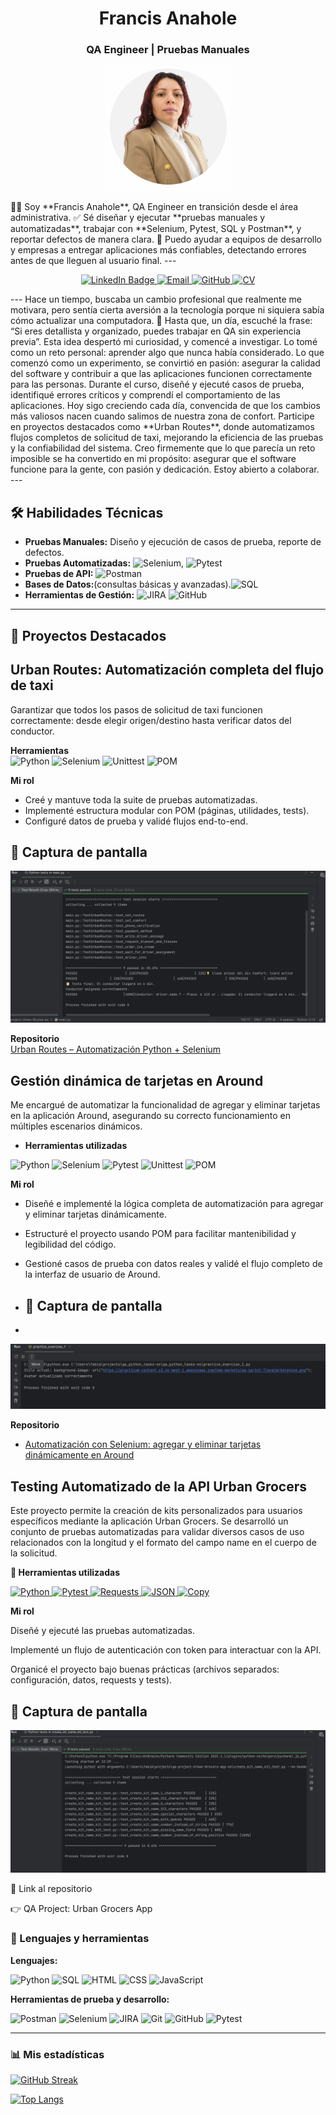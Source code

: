 <h1 align="center">Francis Anahole</h1>
<h3 align="center">QA Engineer | Pruebas Manuales</h3>

<p align="center">
  <img src="avatar.png" alt="Francis Anahole" width="200" height="200">
</p>
👩‍💻 Soy **Francis Anahole**, QA Engineer en transición desde el área administrativa.  
✅ Sé diseñar y ejecutar **pruebas manuales y automatizadas**, trabajar con **Selenium, Pytest, SQL y Postman**, y reportar defectos de manera clara.  
🚀 Puedo ayudar a equipos de desarrollo y empresas a entregar aplicaciones más confiables, detectando errores antes de que lleguen al usuario final.  
---
<p align="center">
  <a href="https://www.linkedin.com/in/francis-anahole/">
    <img src="https://img.shields.io/badge/LinkedIn-0077B5?style=for-the-badge&logo=linkedin&logoColor=white" alt="LinkedIn Badge"/>
  </a>
  <a href="mailto:anaholef@gmail.com">
    <img src="https://img.shields.io/badge/Email-%23D14836.svg?style=for-the-badge&logo=gmail&logoColor=white" alt="Email"/>
  </a>
  <a href="https://github.com/FrancisAnahole">
    <img src="https://img.shields.io/badge/GitHub-%23121011.svg?style=for-the-badge&logo=github&logoColor=white" alt="GitHub"/>
  </a>
  <a href="https://drive.google.com/tu-link-de-cv" target="_blank">
    <a href="https://docs.google.com/document/d/1KdWM7GDKW3WIpNjrB0evANzvv2nJyfM6loEG8tImsXI/edit?usp=sharing" target="_blank">
  <img src="https://img.shields.io/badge/CV-%230A66C2.svg?style=for-the-badge&logo=googledrive&logoColor=white" alt="CV"/>
</a>
</p>
---
    Hace un tiempo, buscaba un cambio profesional que realmente me motivara, pero sentía cierta aversión a la tecnología porque ni siquiera sabía cómo actualizar una computadora. 🥲 Hasta que, un día, escuché la frase: “Si eres detallista y organizado, puedes trabajar en QA sin experiencia previa”. Esta idea despertó mi curiosidad, y comencé a investigar.
Lo tomé como un reto personal: aprender algo que nunca había considerado. Lo que comenzó como un experimento, se convirtió en pasión: asegurar la calidad del software y contribuir a que las aplicaciones funcionen correctamente para las personas. Durante el curso, diseñé y ejecuté casos de prueba, identifiqué errores críticos y comprendí el comportamiento de las aplicaciones. Hoy sigo creciendo cada día, convencida de que los cambios más valiosos nacen cuando salimos de nuestra zona de confort.
Participe en proyectos destacados como **Urban Routes**, donde automatizamos flujos completos de solicitud de taxi, mejorando la eficiencia de las pruebas y la confiabilidad del sistema.  
Creo firmemente que lo que parecía un reto imposible se ha convertido en mi propósito: asegurar que el software funcione para la gente, con pasión y dedicación. Estoy abierto a colaborar.
---

## 🛠️ Habilidades Técnicas

- **Pruebas Manuales:** Diseño y ejecución de casos de prueba, reporte de defectos.  
- **Pruebas Automatizadas:** ![Selenium](https://img.shields.io/badge/Selenium-43B02A?style=for-the-badge&logo=selenium&logoColor=white), <img src="https://img.shields.io/badge/Pytest-0A9EDC?style=for-the-badge&logo=pytest&logoColor=white" alt="Pytest"/>  
- **Pruebas de API:** ![Postman](https://img.shields.io/badge/Postman-FF6C37?style=for-the-badge&logo=postman&logoColor=white)
- **Bases de Datos:**(consultas básicas y avanzadas).![SQL](https://img.shields.io/badge/SQL-003B57?style=for-the-badge&logo=sqlite&logoColor=white)
- **Herramientas de Gestión:** ![JIRA](https://img.shields.io/badge/JIRA-0052CC?style=for-the-badge&logo=jira&logoColor=white) ![GitHub](https://img.shields.io/badge/GitHub-181717?style=for-the-badge&logo=github&logoColor=white)

---
## 📂 Proyectos Destacados

##  Urban Routes: Automatización completa del flujo de taxi

Garantizar que todos los pasos de solicitud de taxi funcionen correctamente: desde elegir origen/destino hasta verificar datos del conductor.

**Herramientas**  
![Python](https://img.shields.io/badge/Python-3776AB?style=for-the-badge&logo=python&logoColor=white)
![Selenium](https://img.shields.io/badge/Selenium-43B02A?style=for-the-badge&logo=selenium&logoColor=white)
  <img src="https://img.shields.io/badge/Unittest-FFCA28?style=for-the-badge&logo=python&logoColor=black" alt="Unittest"/>
  <img src="https://img.shields.io/badge/Page%20Object%20Model-POM-blue?style=for-the-badge" alt="POM"/>
</p>

**Mi rol**  
- Creé y mantuve toda la suite de pruebas automatizadas.  
- Implementé estructura modular con POM (páginas, utilidades, tests).  
- Configuré datos de prueba y validé flujos end-to-end.

## 📸 Captura de pantalla

![Vista previa](https://raw.githubusercontent.com/Francis2040/Francis2040/main/Captura%20de%20pantalla%202025-08-18%20133513.png)

**Repositorio**  
[Urban Routes – Automatización Python + Selenium](https://github.com/Francis2040/UrbanRoutes_Automatizacion_Python_Selenium)

##  Gestión dinámica de tarjetas en Around
Me encargué de automatizar la funcionalidad de agregar y eliminar tarjetas en la aplicación Around, asegurando su correcto funcionamiento en múltiples escenarios dinámicos.

- **Herramientas utilizadas**  

<p align="left">
  <img src="https://img.shields.io/badge/Python-3776AB?style=for-the-badge&logo=python&logoColor=white" alt="Python"/>
  <img src="https://img.shields.io/badge/Selenium-43B02A?style=for-the-badge&logo=selenium&logoColor=white" alt="Selenium"/>
  <img src="https://img.shields.io/badge/Pytest-0A9EDC?style=for-the-badge&logo=pytest&logoColor=white" alt="Pytest"/>
  <img src="https://img.shields.io/badge/Unittest-FFCA28?style=for-the-badge&logo=python&logoColor=black" alt="Unittest"/>
  <img src="https://img.shields.io/badge/Page%20Object%20Model-POM-blue?style=for-the-badge" alt="POM"/>
</p>

 **Mi rol**
- Diseñé e implementé la lógica completa de automatización para agregar y eliminar tarjetas dinámicamente.  
- Estructuré el proyecto usando POM para facilitar mantenibilidad y legibilidad del código.  
- Gestioné casos de prueba con datos reales y validé el flujo completo de la interfaz de usuario de Around.

- ## 📸 Captura de pantalla
- 
![Vista previa](https://github.com/Francis2040/Francis2040/blob/main/Captura%20de%20pantalla%202025-08-18%20135207.png)

**Repositorio**  
- [Automatización con Selenium: agregar y eliminar tarjetas dinámicamente en Around](https://github.com/Francis2040/Automatizacion-con-Selenium-para-agregar-y-eliminar-tarjetas-dinamicamente-en-la-aplicacion-Around)

## Testing Automatizado de la API Urban Grocers

Este proyecto permite la creación de kits personalizados para usuarios específicos mediante la aplicación Urban Grocers. Se desarrolló un conjunto de pruebas automatizadas para validar diversos casos de uso relacionados con la longitud y el formato del campo name en el cuerpo de la solicitud.

**🔧 Herramientas utilizadas**

<p align="left">
  <a href="https://www.python.org/" target="_blank">
    <img alt="Python" src="https://img.shields.io/badge/Python-3776AB?logo=python&logoColor=white&style=for-the-badge">
  </a>

  <a href="https://docs.pytest.org/" target="_blank">
    <img alt="Pytest" src="https://img.shields.io/badge/Pytest-0A9EDC?logo=pytest&logoColor=white&style=for-the-badge">
  </a>

  <a href="https://requests.readthedocs.io/" target="_blank">
    <img alt="Requests" src="https://img.shields.io/badge/Requests-20232A?logo=python&logoColor=white&style=for-the-badge">
  </a>

  <a href="https://www.json.org/json-en.html" target="_blank">
    <img alt="JSON" src="https://img.shields.io/badge/JSON-000000?logo=json&logoColor=white&style=for-the-badge">
  </a>

  <a href="https://docs.python.org/3/library/copy.html" target="_blank">
    <img alt="Copy" src="https://img.shields.io/badge/Copy%20Module-FFDD00?logo=python&logoColor=black&style=for-the-badge">
  </a>
</p>

**Mi rol**

Diseñé y ejecuté las pruebas automatizadas.

Implementé un flujo de autenticación con token para interactuar con la API.

Organicé el proyecto bajo buenas prácticas (archivos separados: configuración, datos, requests y tests).

## 📸 Captura de pantalla

![Vista previa](https://github.com/Francis2040/Francis2040/blob/main/Captura%20de%20pantalla%202025-08-18%20133014.png)

🔗 Link al repositorio

👉 QA Project: Urban Grocers App


### 🧪 Lenguajes y herramientas

**Lenguajes:**

![Python](https://img.shields.io/badge/Python-3776AB?style=for-the-badge&logo=python&logoColor=white)
![SQL](https://img.shields.io/badge/SQL-003B57?style=for-the-badge&logo=sqlite&logoColor=white)
![HTML](https://img.shields.io/badge/HTML-E34F26?style=for-the-badge&logo=html5&logoColor=white)
![CSS](https://img.shields.io/badge/CSS-1572B6?style=for-the-badge&logo=css3&logoColor=white)
![JavaScript](https://img.shields.io/badge/JavaScript-F7DF1E?style=for-the-badge&logo=javascript&logoColor=black)

**Herramientas de prueba y desarrollo:**

![Postman](https://img.shields.io/badge/Postman-FF6C37?style=for-the-badge&logo=postman&logoColor=white)
![Selenium](https://img.shields.io/badge/Selenium-43B02A?style=for-the-badge&logo=selenium&logoColor=white)
![JIRA](https://img.shields.io/badge/JIRA-0052CC?style=for-the-badge&logo=jira&logoColor=white)
![Git](https://img.shields.io/badge/Git-F05032?style=for-the-badge&logo=git&logoColor=white)
![GitHub](https://img.shields.io/badge/GitHub-181717?style=for-the-badge&logo=github&logoColor=white)
![Pytest](https://img.shields.io/badge/Pytest-0A9EDC?style=for-the-badge&logo=python&logoColor=white)

---
### :bar_chart: Mis estadísticas

[![GitHub Streak](http://github-readme-streak-stats.herokuapp.com?user=Francis2040&theme=dark&background=000000)](https://git.io/streak-stats)

[![Top Langs](https://github-readme-stats.vercel.app/api/top-langs/?username=Francis2040&layout=compact&theme=vision-friendly-dark)](https://github.com/anuraghazra/github-readme-stats)
